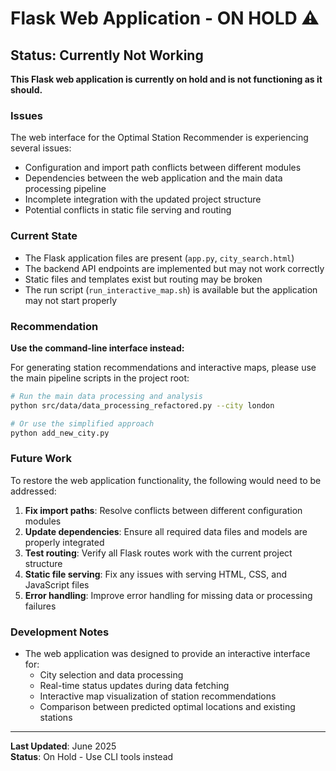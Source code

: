 # Flask Web Application - ON HOLD ⚠️

## Status: Currently Not Working

**This Flask web application is currently on hold and is not functioning as it should.**

### Issues

The web interface for the Optimal Station Recommender is experiencing several issues:

- Configuration and import path conflicts between different modules
- Dependencies between the web application and the main data processing pipeline
- Incomplete integration with the updated project structure
- Potential conflicts in static file serving and routing

### Current State

- The Flask application files are present (`app.py`, `city_search.html`)
- The backend API endpoints are implemented but may not work correctly
- Static files and templates exist but routing may be broken
- The run script (`run_interactive_map.sh`) is available but the application may not start properly

### Recommendation

**Use the command-line interface instead:**

For generating station recommendations and interactive maps, please use the main pipeline scripts in the project root:

```bash
# Run the main data processing and analysis
python src/data/data_processing_refactored.py --city london

# Or use the simplified approach
python add_new_city.py
```

### Future Work

To restore the web application functionality, the following would need to be addressed:

1. **Fix import paths**: Resolve conflicts between different configuration modules
2. **Update dependencies**: Ensure all required data files and models are properly integrated
3. **Test routing**: Verify all Flask routes work with the current project structure
4. **Static file serving**: Fix any issues with serving HTML, CSS, and JavaScript files
5. **Error handling**: Improve error handling for missing data or processing failures

### Development Notes

- The web application was designed to provide an interactive interface for:
  - City selection and data processing
  - Real-time status updates during data fetching
  - Interactive map visualization of station recommendations
  - Comparison between predicted optimal locations and existing stations

---

**Last Updated**: June 2025  
**Status**: On Hold - Use CLI tools instead
